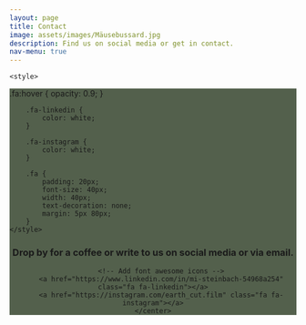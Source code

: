 ```yaml
---
layout: page
title: Contact
image: assets/images/Mäusebussard.jpg
description: Find us on social media or get in contact.
nav-menu: true
---
```


<head>
	<meta name="viewport" content=
		"width=device-width, initial-scale=1" />
	<link rel="stylesheet" href=
"https://cdnjs.cloudflare.com/ajax/libs/font-awesome/4.7.0/css/font-awesome.min.css" />

	<style>
 <div id="main" class="alt" style="background-color: #192b0fbd">
		.fa:hover {
			opacity: 0.9;
		}

		.fa-linkedin {
			color: white;
		}

		.fa-instagram {
			color: white;
		}

		.fa {
			padding: 20px;
			font-size: 40px;
			width: 40px;
			text-decoration: none;
			margin: 5px 80px;
		}
	</style>
</head>

<body>
	<center>
		<h3>Drop by for a coffee or write to us on social media or via email.</h3>

		<!-- Add font awesome icons -->
		<a href="https://www.linkedin.com/in/mi-steinbach-54968a254" class="fa fa-linkedin"></a>
		<a href="https://instagram.com/earth_cut.film" class="fa fa-instagram"></a>
	</center>
</body>
